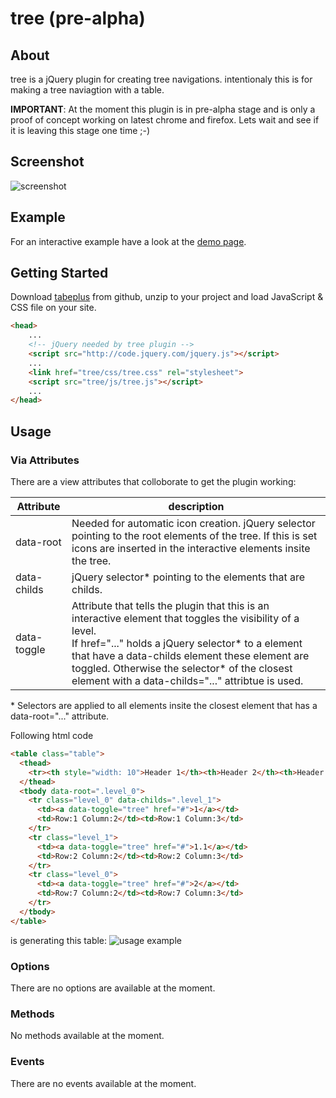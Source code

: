 # tree (pre-alpha)

## About
tree is a jQuery plugin for creating tree navigations. intentionaly this is for making a tree naviagtion with a table.

**IMPORTANT**:
At the moment this plugin is in pre-alpha stage and is only a proof of concept working on latest chrome and firefox. Lets wait and see if it is leaving this stage one time ;-)

## Screenshot
![screenshot](https://raw.github.com/ribbon10/tree.js/master/doc/screenshot.png "Screenshot")

## Example
For an interactive example have a look at the [demo page](http://htmlpreview.github.io/?https://github.com/ribbon10/tree.js/master/doc/demo.html).

## Getting Started
Download [tabeplus](https://github.com/ribbon10/tree.js/archive/master.zip) from github, unzip to your project and load JavaScript & CSS file on your site.
```html
<head>
    ...
    <!-- jQuery needed by tree plugin -->
    <script src="http://code.jquery.com/jquery.js"></script>
    ...
    <link href="tree/css/tree.css" rel="stylesheet">
    <script src="tree/js/tree.js"></script>
    ...
</head>
```

## Usage

### Via Attributes
There are a view attributes that colloborate to get the plugin working:

Attribute    | description
------------ | -----------
data-root    | Needed for automatic icon creation. jQuery selector pointing to the root elements of the tree. If this is set icons are inserted in the interactive elements insite the tree.
data-childs  | jQuery selector\* pointing to the elements that are childs.
data-toggle  | Attribute that tells the plugin that this is an interactive element that toggles the visibility of a level.<br />If href="..." holds a jQuery selector\* to a element that have a data-childs element these element are toggled. Otherwise the selector\* of the closest element with a data-childs="..." attribtue is used.

\* Selectors are applied to all elements insite the closest element that has a data-root="..." attribute.

Following html code
```html
<table class="table">
  <thead>
    <tr><th style="width: 10">Header 1</th><th>Header 2</th><th>Header 3</th></tr>
  </thead>
  <tbody data-root=".level_0">
    <tr class="level_0" data-childs=".level_1">
      <td><a data-toggle="tree" href="#">1</a></td>
      <td>Row:1 Column:2</td><td>Row:1 Column:3</td>
    </tr>
    <tr class="level_1">
      <td><a data-toggle="tree" href="#">1.1</a></td>
      <td>Row:2 Column:2</td><td>Row:2 Column:3</td>
    </tr>
    <tr class="level_0">
      <td><a data-toggle="tree" href="#">2</a></td>
      <td>Row:7 Column:2</td><td>Row:7 Column:3</td>
    </tr>
  </tbody>
</table>
```
is generating this table:
![usage example](https://raw.github.com/ribbon10/tree.js/master/doc/screenshot_usage.png "usage example")

### Options
There are no options are available at the moment.

### Methods
No methods available at the moment.

### Events
There are no events available at the moment.
